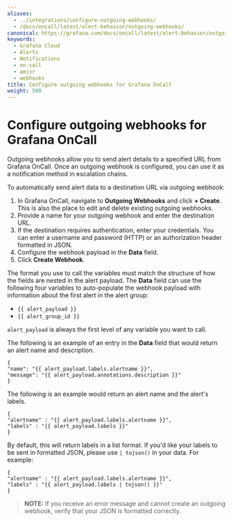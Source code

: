 ```yaml
---
aliases:
  - ../integrations/configure-outgoing-webhooks/
  - /docs/oncall/latest/alert-behavior/outgoing-webhooks/
canonical: https://grafana.com/docs/oncall/latest/alert-behavior/outgoing-webhooks/
keywords:
  - Grafana Cloud
  - Alerts
  - Notifications
  - on-call
  - amixr
  - webhooks
title: Configure outgoing webhooks for Grafana OnCall
weight: 500
---
```


# Configure outgoing webhooks for Grafana OnCall

Outgoing webhooks allow you to send alert details to a specified URL from Grafana OnCall. Once an outgoing webhook is
configured, you can use it as a notification method in escalation chains.

To automatically send alert data to a destination URL via outgoing webhook:

1. In Grafana OnCall, navigate to **Outgoing Webhooks** and click **+ Create**.
   This is also the place to edit and delete existing outgoing webhooks.
2. Provide a name for your outgoing webhook and enter the destination URL.
3. If the destination requires authentication, enter your credentials.
   You can enter a username and password (HTTP) or an authorization header formatted in JSON.
4. Configure the webhook payload in the **Data** field.
5. Click **Create Webhook**.

The format you use to call the variables must match the structure of how the fields are nested in the alert payload.
The **Data** field can use the following four variables to auto-populate the webhook payload with information about
the first alert in the alert group:

- `{{ alert_payload }}`
- `{{ alert_group_id }}`

`alert_payload` is always the first level of any variable you want to call.

The following is an example of an entry in the **Data** field that would return an alert name and description.

    {
    "name": "{{ alert_payload.labels.alertname }}",
    "message": "{{ alert_payload.annotations.description }}"
    }

The following is an example would return an alert name and the alert's labels.

    {
    "alertname" : "{{ alert_payload.labels.alertname }}",
    "labels" : "{{ alert_payload.labels }}"
    }

By default, this will return labels in a list format. If you'd like your labels to be sent in formatted JSON, please use `| tojson()` in your data. For example:

    {
    "alertname" : "{{ alert_payload.labels.alertname }}",
    "labels" : "{{ alert_payload.labels | tojson() }}"
    }

> **NOTE:** If you receive an error message and cannot create an outgoing webhook, verify that your JSON is
> formatted correctly.

